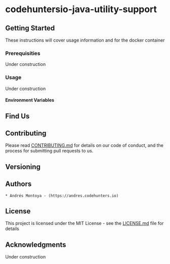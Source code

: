 # codehuntersio-java-utility-support


## Getting Started
These instructions will cover usage information and for the docker container

### Prerequisities

Under construction

### Usage

Under construction

#### Environment Variables

## Find Us

## Contributing

Please read [CONTRIBUTING.md](https://gist.github.com/PurpleBooth/b24679402957c63ec426) for details on our code of conduct, and the process for submitting pull requests to us.

## Versioning

## Authors
    * Andrés Montoya - (https://andres.codehunters.io)

## License

This project is licensed under the MIT License - see the [LICENSE.md](LICENSE.md) file for details

## Acknowledgments

Under construction